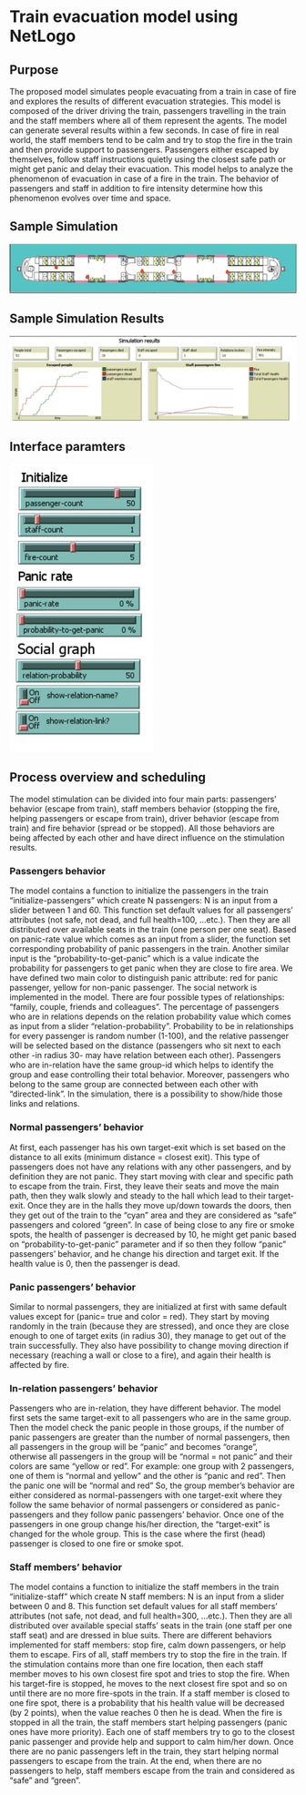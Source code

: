 # Train evacuation model using NetLogo
## Purpose
The proposed model simulates people evacuating from a train in case of fire and explores the results of different evacuation strategies. This model is composed of the driver driving the train, passengers travelling in the train and the staff members where all of them represent the agents. The model can generate several results within a few seconds.
In case of fire in real world, the staff members tend to be calm and try to stop the fire in the train and then provide support to passengers. Passengers either escaped by themselves, follow staff instructions quietly using the closest safe path or might get panic and delay their evacuation. 
This model helps to analyze the phenomenon of evacuation in case of a fire in the train. The behavior of passengers and staff in addition to fire intensity determine how this phenomenon evolves over time and space. 

## Sample Simulation 
![](complex-version/images/simulation-screenshot.gif)

## Sample Simulation Results
![](complex-version/images/simulation-results.jpg)

## Interface paramters
![](complex-version/images/paramters.jpg)


## Process overview and scheduling
The model stimulation can be divided into four main parts: passengers’ behavior  (escape from train), staff members behavior (stopping the fire, helping passengers or escape from train), driver behavior (escape from train) and fire behavior (spread or be stopped). All those behaviors are being affected by each other and have direct influence on the stimulation results. 

### Passengers behavior
The model contains a function to initialize the passengers in the train “initialize-passengers” which create N passengers: N is an input from a slider between 1 and 60. This function set default values for all passengers’ attributes (not safe, not dead, and full health=100, …etc.). Then they are all distributed over available seats in the train (one person per one seat). 
Based on panic-rate value which comes as an input from a slider, the function set corresponding probability of panic passengers in the train. Another similar input is the “probability-to-get-panic” which is a value indicate the probability for passengers to get panic when they are close to fire area. We have defined two main color to distinguish panic attribute: red for panic passenger, yellow for non-panic passenger.
The social network is implemented in the model. There are four possible types of relationships: “family, couple, friends and colleagues”. 
The percentage of passengers who are in relations depends on the relation probability value which comes as input from a slider “relation-probability”. Probability to be in relationships for every passenger is random number (1-100), and the relative passenger will be selected based on the distance (passengers who sit next to each other -in radius 30- may have relation between each other). 
Passengers who are in-relation have the same group-id which helps to identify the group and ease controlling their total behavior. Moreover, passengers who belong to the same group are connected between each other with “directed-link”. In the simulation, there is a possibility to show/hide those links and relations. 

### Normal passengers’ behavior 
At first, each passenger has his own target-exit which is set based on the distance to all exits (minimum distance = closest exit). This type of passengers does not have any relations with any other passengers, and by definition they are not panic.
They start moving with clear and specific path to escape from the train. First, they leave their seats and move the main path, then they walk slowly and steady to the hall which lead to their target-exit. Once they are in the halls they move up/down towards the doors, then they get out of the train to the “cyan” area and they are considered as “safe” passengers and colored “green”.
In case of being close to any fire or smoke spots, the health of passenger is decreased by 10, he might get panic based on “probability-to-get-panic” parameter and if so then they follow “panic” passengers’ behavior,  and he change his direction and target exit. If the health value is 0, then the passenger is dead. 

### Panic passengers’ behavior
Similar to normal passengers, they are initialized at first with same default values except for (panic= true and color = red). 
They start by moving randomly in the train (because they are stressed), and once they are close enough to one of target exits (in radius 30), they manage to get out of the train successfully. 
They also have possibility to change moving direction if necessary (reaching a wall or close to a fire), and again their health is affected by fire.

### In-relation passengers’ behavior
Passengers who are in-relation, they have different behavior. The model first sets the same target-exit to all passengers who are in the same group. Then the model check the panic people in those groups, if the number of panic passengers are greater than the number of normal passengers, then all passengers in the group will be “panic” and becomes “orange”, otherwise all passengers in the group will be “normal = not panic” and their colors are same  “yellow or red”. 
For example: one group with 2 passengers, one of them is “normal and yellow” and the other is “panic and red”. Then the panic one will be “normal and red” 
So, the group member’s behavior are either considered as normal-passengers with one target-exit where they follow the same behavior of normal passengers or considered as panic-passengers and they follow panic passengers’ behavior. 
Once one of the passengers in one group change his/her direction, the “target-exit” is changed for the whole group. This is the case where the first (head) passenger is closed to one fire or smoke spot. 
### Staff members’ behavior
The model contains a function to initialize the staff members in the train “initialize-staff” which create N staff members: N is an input from a slider between 0 and 8. This function set default values for all staff members’ attributes (not safe, not dead, and full health=300, …etc.). Then they are all distributed over available special staffs’ seats in the train (one staff per one staff seat) and are dressed in blue suits. 
There are different behaviors implemented for staff members: stop fire, calm down passengers, or help them to escape.
Firs of all, staff members try to stop the fire in the train. If the stimulation contains more than one fire location, then each staff member moves to his own closest fire spot and tries to stop the fire. When his target-fire is stopped, he moves to the next closest fire spot and so on until there are no more fire-spots in the train. If a staff member is closed to one fire spot, there is a probability that his health value will be decreased (by 2 points), when the value reaches 0 then he is dead. 
When the fire is stopped in all the train, the staff members start helping passengers (panic ones have more priority). Each one of staff members try to go to the closest panic passenger and provide help and support to calm him/her down. Once there are no panic passengers left in the train, they start helping normal passengers to escape from the train. 
At the end, when there are no passengers to help, staff members escape from the train and considered as “safe” and “green”.

